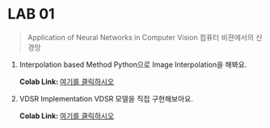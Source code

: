 # LAB 01
> Application of Neural Networks in Computer Vision 컴퓨터 비젼에서의 신경망

1. Interpolation based Method
Python으로 Image Interpolation을 해봐요.

    <b> Colab Link: </b> [여기를 클릭하시오](https://colab.research.google.com/)
    
    
2. VDSR Implementation
VDSR 모델을 직접 구현해보아요.

    <b> Colab Link: </b> [여기를 클릭하시오](https://colab.research.google.com/)